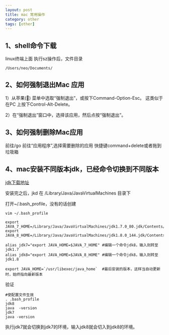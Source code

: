 ```yaml
---
layout: post
title: mac 常用操作
category: other
tags: [other]
---
```


## 1、shell命令下载

linux终端上面 执行sz操作后，文件目录

``` shell
/Users/neo/Documents/
```

## 2、如何强制退出Mac 应用

1）从苹果() 菜单中选取“强制退出”，或按下Command-Option-Esc。 这类似于在PC 上按下Control-Alt-Delete。

2）在“强制退出”窗口中，选择该应用，然后点按“强制退出”。

## 3、如何强制删除Mac应用

前往/go 前往“应用程序”,选择需要删除的应用 快捷键command+delete或者拖到垃圾箱


## 4、mac安装不同版本jdk，已经命令切换到不同版本

[jdk下载地址](http://www.oracle.com/technetwork/java/javase/downloads/index.html)

安装完之后，jkd 在 /Library/Java/JavaVirtualMachines 目录下

打开~/.bash_profile，没有的话创建 

``` shell
vim ~/.bash_profile 
```

``` shell
export JAVA_7_HOME=/Library/Java/JavaVirtualMachines/jdk1.7.0_80.jdk/Contents/Home
export JAVA_8_HOME=/Library/Java/JavaVirtualMachines/jdk1.8.0_144.jdk/Contents/Home

alias jdk7="export JAVA_HOME=$JAVA_7_HOME" #编辑一个命令jdk8，输入则转至jdk1.7
alias jdk8="export JAVA_HOME=$JAVA_8_HOME" #编辑一个命令jdk8，输入则转至jdk1.8

export JAVA_HOME=`/usr/libexec/java_home`  #最后安装的版本，这样当自动更新时，始终指向最新版本
```

验证 

``` shell
#使配置文件生效
. .bash_profile
jdk8
java  -version
jdk7
java -version
```

执行jdk7就会切换到jdk7的环境，输入jdk8就会切入到jdk8的环境。





